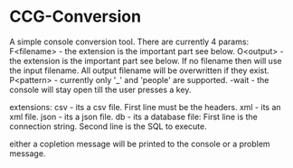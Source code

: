 # CCG-Conversion
A simple console conversion tool.
There are currently 4 params:
F\<filename> - the extension is the important part see below. 
O\<output> - the extension is the important part see below. If no filename then will use the input filename. All output filename will be overwritten if they exist.
P\<pattern> - currently only '_' and 'people' are supported.
-wait - the console will stay open till the user presses a key.

extensions: 
csv - its a csv file. First line must be the headers.
xml - its an xml file.
json - its a json file.
db - its a database file:
First line is the connection string.
Second line is the SQL to execute.

either a copletion message will be printed to the console or a problem message.


